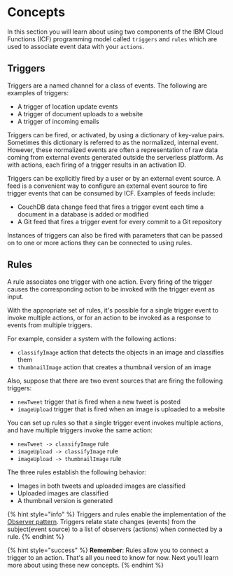 <!--
#
# Licensed to the Apache Software Foundation (ASF) under one or more
# contributor license agreements.  See the NOTICE file distributed with
# this work for additional information regarding copyright ownership.
# The ASF licenses this file to You under the Apache License, Version 2.0
# (the "License"); you may not use this file except in compliance with
# the License.  You may obtain a copy of the License at
#
#     http://www.apache.org/licenses/LICENSE-2.0
#
# Unless required by applicable law or agreed to in writing, software
# distributed under the License is distributed on an "AS IS" BASIS,
# WITHOUT WARRANTIES OR CONDITIONS OF ANY KIND, either express or implied.
# See the License for the specific language governing permissions and
# limitations under the License.
#
-->

# Concepts

In this section you will learn about using two components of the IBM Cloud Functions (ICF) programming model called `triggers` and `rules` which are used to associate event data with your `actions`.

## Triggers

Triggers are a named channel for a class of events. The following are examples of triggers:

* A trigger of location update events
* A trigger of document uploads to a website
* A trigger of incoming emails

Triggers can be fired, or activated, by using a dictionary of key-value pairs. Sometimes this dictionary is referred to as the normalized, internal event. However, these normalized events are often a representation of raw data coming from external events generated outside the serverless platform.  As with actions, each firing of a trigger results in an activation ID.

Triggers can be explicitly fired by a user or by an external event source. A feed is a convenient way to configure an external event source to fire trigger events that can be consumed by ICF. Examples of feeds include:

* CouchDB data change feed that fires a trigger event each time a document in a database is added or modified
* A Git feed that fires a trigger event for every commit to a Git repository

Instances of triggers can also be fired with parameters that can be passed on to one or more actions they can be connected to using rules.

## Rules

A rule associates one trigger with one action. Every firing of the trigger causes the corresponding action to be invoked with the trigger event as input.

With the appropriate set of rules, it's possible for a single trigger event to invoke multiple actions, or for an action to be invoked as a response to events from multiple triggers.

For example, consider a system with the following actions:

* `classifyImage` action that detects the objects in an image and classifies them
* `thumbnailImage` action that creates a thumbnail version of an image

Also, suppose that there are two event sources that are firing the following triggers:

* `newTweet` trigger that is fired when a new tweet is posted
* `imageUpload` trigger that is fired when an image is uploaded to a website

You can set up rules so that a single trigger event invokes multiple actions, and have multiple triggers invoke the same action:

* `newTweet -> classifyImage` rule
* `imageUpload -> classifyImage` rule
* `imageUpload -> thumbnailImage` rule

The three rules establish the following behavior:

* Images in both tweets and uploaded images are classified
* Uploaded images are classified
* A thumbnail version is generated

{% hint style="info" %}
Triggers and rules enable the implementation of the [Observer pattern](https://en.wikipedia.org/wiki/Observer_pattern). Triggers relate state changes (events) from the subject(event source) to a list of observers (actions) when connected by a rule.
{% endhint %}

{% hint style="success" %}
**Remember**: Rules allow you to connect a trigger to an action. That's all you need to know for now. Next you’ll learn more about using these new concepts.
{% endhint %}
